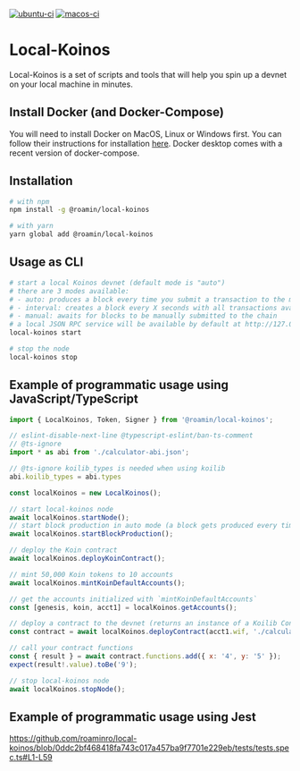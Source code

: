 [![ubuntu-ci](https://github.com/roaminro/local-koinos/actions/workflows/ubuntu-ci.yml/badge.svg)](https://github.com/roaminro/local-koinos/actions/workflows/ubuntu-ci.yml)
[![macos-ci](https://github.com/roaminro/local-koinos/actions/macos/ubuntu-ci.yml/badge.svg)](https://github.com/roaminro/local-koinos/actions/workflows/macos-ci.yml)

# Local-Koinos

Local-Koinos is a set of scripts and tools that will help you spin up a devnet on your local machine in minutes.

## Install Docker (and Docker-Compose)

You will need to install Docker on MacOS, Linux or Windows first. You can follow their instructions for installation [here](https://www.docker.com/products/docker-desktop). Docker desktop comes with a recent version of docker-compose.

## Installation
```sh
# with npm
npm install -g @roamin/local-koinos

# with yarn
yarn global add @roamin/local-koinos
```

## Usage as CLI
```sh
# start a local Koinos devnet (default mode is "auto")
# there are 3 modes available:
# - auto: produces a block every time you submit a transaction to the mempool
# - interval: creates a block every X seconds with all transactions available in the mempool (default is every 3 seconds)
# - manual: awaits for blocks to be manually submitted to the chain
# a local JSON RPC service will be available by default at http://127.0.0.1:8080
local-koinos start

# stop the node
local-koinos stop
```

## Example of programmatic usage using JavaScript/TypeScript

```js
import { LocalKoinos, Token, Signer } from '@roamin/local-koinos';

// eslint-disable-next-line @typescript-eslint/ban-ts-comment
// @ts-ignore 
import * as abi from './calculator-abi.json';

// @ts-ignore koilib_types is needed when using koilib
abi.koilib_types = abi.types

const localKoinos = new LocalKoinos();

// start local-koinos node
await localKoinos.startNode();
// start block production in auto mode (a block gets produced every time you submit a transaction)
await localKoinos.startBlockProduction();

// deploy the Koin contract
await localKoinos.deployKoinContract();

// mint 50,000 Koin tokens to 10 accounts
await localKoinos.mintKoinDefaultAccounts();

// get the accounts initialized with `mintKoinDefaultAccounts`
const [genesis, koin, acct1] = localKoinos.getAccounts();

// deploy a contract to the devnet (returns an instance of a Koilib Contract)
const contract = await localKoinos.deployContract(acct1.wif, './calculator-contract.wasm', abi);

// call your contract functions
const { result } = await contract.functions.add({ x: '4', y: '5' });
expect(result!.value).toBe('9');

// stop local-koinos node
await localKoinos.stopNode();
```

## Example of programmatic usage using Jest
https://github.com/roaminro/local-koinos/blob/0ddc2bf468418fa743c017a457ba9f7701e229eb/tests/tests.spec.ts#L1-L59
